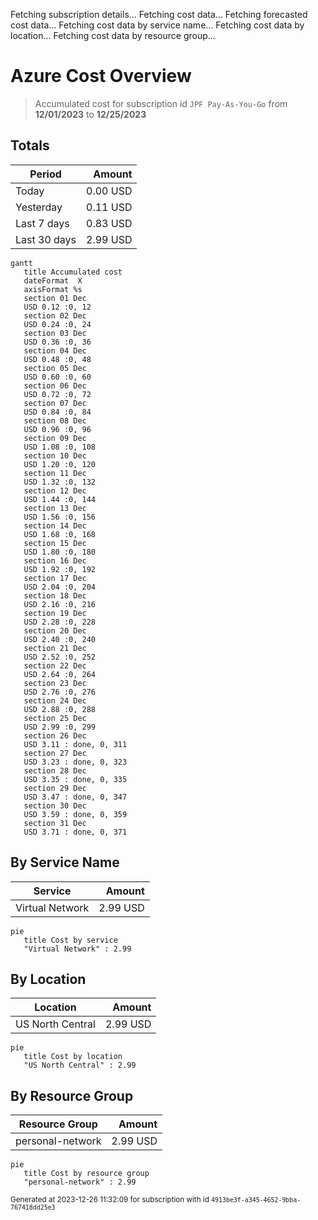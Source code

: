 Fetching subscription details...
Fetching cost data...
Fetching forecasted cost data...
Fetching cost data by service name...
Fetching cost data by location...
Fetching cost data by resource group...
# Azure Cost Overview

> Accumulated cost for subscription id `JPF Pay-As-You-Go` from **12/01/2023** to **12/25/2023**

## Totals

|Period|Amount|
|---|---:|
|Today|0.00 USD|
|Yesterday|0.11 USD|
|Last 7 days|0.83 USD|
|Last 30 days|2.99 USD|

```mermaid
gantt
   title Accumulated cost
   dateFormat  X
   axisFormat %s
   section 01 Dec
   USD 0.12 :0, 12
   section 02 Dec
   USD 0.24 :0, 24
   section 03 Dec
   USD 0.36 :0, 36
   section 04 Dec
   USD 0.48 :0, 48
   section 05 Dec
   USD 0.60 :0, 60
   section 06 Dec
   USD 0.72 :0, 72
   section 07 Dec
   USD 0.84 :0, 84
   section 08 Dec
   USD 0.96 :0, 96
   section 09 Dec
   USD 1.08 :0, 108
   section 10 Dec
   USD 1.20 :0, 120
   section 11 Dec
   USD 1.32 :0, 132
   section 12 Dec
   USD 1.44 :0, 144
   section 13 Dec
   USD 1.56 :0, 156
   section 14 Dec
   USD 1.68 :0, 168
   section 15 Dec
   USD 1.80 :0, 180
   section 16 Dec
   USD 1.92 :0, 192
   section 17 Dec
   USD 2.04 :0, 204
   section 18 Dec
   USD 2.16 :0, 216
   section 19 Dec
   USD 2.28 :0, 228
   section 20 Dec
   USD 2.40 :0, 240
   section 21 Dec
   USD 2.52 :0, 252
   section 22 Dec
   USD 2.64 :0, 264
   section 23 Dec
   USD 2.76 :0, 276
   section 24 Dec
   USD 2.88 :0, 288
   section 25 Dec
   USD 2.99 :0, 299
   section 26 Dec
   USD 3.11 : done, 0, 311
   section 27 Dec
   USD 3.23 : done, 0, 323
   section 28 Dec
   USD 3.35 : done, 0, 335
   section 29 Dec
   USD 3.47 : done, 0, 347
   section 30 Dec
   USD 3.59 : done, 0, 359
   section 31 Dec
   USD 3.71 : done, 0, 371
```

## By Service Name

|Service|Amount|
|---|---:|
|Virtual Network|2.99 USD|

```mermaid
pie
   title Cost by service
   "Virtual Network" : 2.99
```

## By Location

|Location|Amount|
|---|---:|
|US North Central|2.99 USD|

```mermaid
pie
   title Cost by location
   "US North Central" : 2.99
```

## By Resource Group

|Resource Group|Amount|
|---|---:|
|personal-network|2.99 USD|

```mermaid
pie
   title Cost by resource group
   "personal-network" : 2.99
```

<sup>Generated at 2023-12-26 11:32:09 for subscription with id `4913be3f-a345-4652-9bba-767418dd25e3`</sup>
